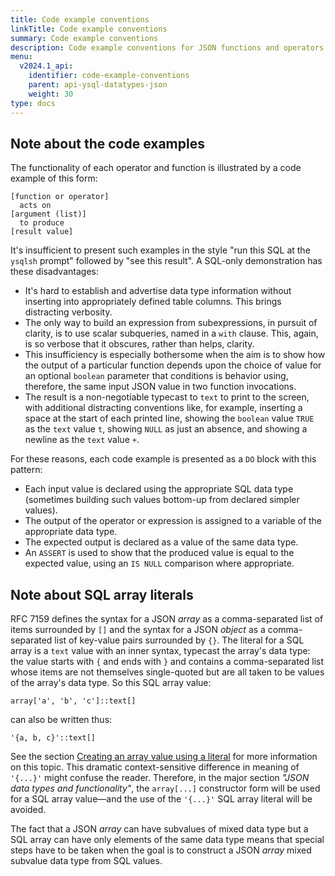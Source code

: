 ```yaml
---
title: Code example conventions
linkTitle: Code example conventions
summary: Code example conventions
description: Code example conventions for JSON functions and operators.
menu:
  v2024.1_api:
    identifier: code-example-conventions
    parent: api-ysql-datatypes-json
    weight: 30
type: docs
---
```


## Note about the code examples

The functionality of each operator and function is illustrated by a code example of this form:

```
[function or operator]
  acts on
[argument (list)]
  to produce
[result value]
```

It's insufficient to present such examples in the style "run this SQL at the `ysqlsh` prompt" followed by "see this result". A SQL-only demonstration has these disadvantages:

- It's hard to establish and advertise data type information without inserting into appropriately defined table columns. This brings distracting verbosity.
- The only way to build an expression from subexpressions, in pursuit of clarity, is to use scalar subqueries, named in a `with` clause. This, again, is so verbose that it obscures, rather than helps, clarity.
- This insufficiency is especially bothersome when the aim is to show how the output of a particular function depends upon the choice of value for an optional `boolean` parameter that conditions is behavior using, therefore, the same input JSON value in two function invocations.
- The result is a non-negotiable typecast to `text` to print to the screen, with additional distracting conventions like, for example, inserting a space at the start of each printed line, showing the `boolean` value `TRUE` as the `text` value `t`, showing `NULL` as just an absence, and showing a newline as the `text` value `+`.

For these reasons, each code example is presented as a `DO` block with this pattern:

- Each input value is declared using the appropriate SQL data type (sometimes building such values bottom-up from declared simpler values).
- The output of the operator or expression is assigned to a variable of the appropriate data type.
- The expected output is declared as a value of the same data type.
- An `ASSERT` is used to show that the produced value is equal to the expected value, using an `IS NULL` comparison where appropriate.

## Note about SQL array literals

RFC 7159 defines the syntax for a JSON _array_ as a comma-separated list of items surrounded by `[]` and  the syntax for a JSON _object_ as a comma-separated list of key-value pairs surrounded by `{}`. The literal for a SQL array is a `text` value with an inner syntax, typecast the array's data type: the value starts with `{` and ends with `}` and contains a comma-separated list whose items are not themselves single-quoted but are all taken to be values of the array's data type. So this SQL array value:

```
array['a', 'b', 'c']::text[]
```

can also be written thus:

```
'{a, b, c}'::text[]
```

See the section [Creating an array value using a literal](../../type_array/literals) for more information on this topic. This dramatic context-sensitive difference in meaning of `'{...}'` might confuse the reader. Therefore, in the major section _"JSON data types and functionality"_, the `array[...]` constructor form will be used for a SQL array value—and the use of the `'{...}'` SQL array literal will be avoided.

The fact that a JSON _array_ can have subvalues of mixed data type but a SQL array can have only elements of the same data type means that special steps have to be taken when the goal is to construct a JSON _array_ mixed subvalue data type from SQL values.
